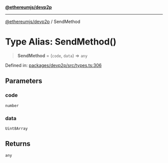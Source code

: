 [**@ethereumjs/devp2p**](../README.md)

***

[@ethereumjs/devp2p](../README.md) / SendMethod

# Type Alias: SendMethod()

> **SendMethod** = (`code`, `data`) => `any`

Defined in: [packages/devp2p/src/types.ts:306](https://github.com/ethereumjs/ethereumjs-monorepo/blob/master/packages/devp2p/src/types.ts#L306)

## Parameters

### code

`number`

### data

`Uint8Array`

## Returns

`any`
